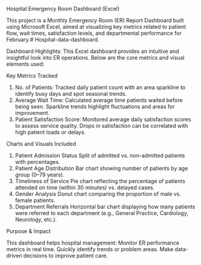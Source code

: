 Hospital Emergency Room Dashboard (Excel)

This project is a Monthly Emergency Room (ER) Report Dashboard built using Microsoft Excel, aimed at visualizing key metrics related to patient flow, wait times, satisfaction levels, and departmental performance for February.# Hospital-data-dashboard.

Dashboard Highlights:
This Excel dashboard provides an intuitive and insightful look into ER operations. Below are the core metrics and visual elements used:

Key Metrics Tracked
1. No. of Patients:
Tracked daily patient count with an area sparkline to identify busy days and spot seasonal trends.
2. Average Wait Time:
Calculated average time patients waited before being seen. Sparkline trends highlight fluctuations and areas for improvement.
3. Patient Satisfaction Score:
Monitored average daily satisfaction scores to assess service quality. Drops in satisfaction can be correlated with high patient loads or delays.

Charts and Visuals Included
1. Patient Admission Status
Split of admitted vs. non-admitted patients with percentages.
2. Patient Age Distribution
Bar chart showing number of patients by age group (0–79 years).
3. Timeliness of Service
Pie chart reflecting the percentage of patients attended on time (within 30 minutes) vs. delayed cases.
4. Gender Analysis
Donut chart comparing the proportion of male vs. female patients.
5. Department Referrals
Horizontal bar chart displaying how many patients were referred to each department (e.g., General Practice, Cardiology, Neurology, etc.).

Purpose & Impact

This dashboard helps hospital management:
Monitor ER performance metrics in real time.
Quickly identify trends or problem areas.
Make data-driven decisions to improve patient care.
